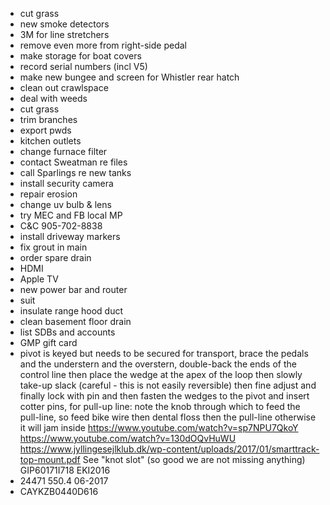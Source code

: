 - cut grass
- new smoke detectors
- 3M for line stretchers
- remove even more from right-side pedal
- make storage for boat covers
- record serial numbers (incl V5)
- make new bungee and screen for Whistler rear hatch
- clean out crawlspace
- deal with weeds
- cut grass
- trim branches
- export pwds
- kitchen outlets
- change furnace filter
- contact Sweatman re files
- call Sparlings re new tanks
- install security camera
- repair erosion
- change uv bulb & lens
- try MEC and FB local MP
- C&C 905-702-8838
- install driveway markers
- fix grout in main
- order spare drain
- HDMI
- Apple TV
- new power bar and router
- suit
- insulate range hood duct
- clean basement floor drain
- list SDBs and accounts
- GMP gift card
- pivot is keyed but needs to be secured for transport, brace the pedals and the understern and the overstern, double-back the ends of the control line then place the wedge at the apex of the loop then slowly take-up slack (careful - this is not easily reversible) then fine adjust and finally lock with pin and then fasten the wedges to the pivot and insert cotter pins, for pull-up line: note the knob through which to feed the pull-line, so feed bike wire then dental floss then the pull-line otherwise it will jam inside https://www.youtube.com/watch?v=sp7NPU7QkoY https://www.youtube.com/watch?v=130dOQvHuWU https://www.jyllingesejlklub.dk/wp-content/uploads/2017/01/smarttrack-top-mount.pdf See "knot slot" (so good we are not missing anything) GIP60171I718 EKI2016
- 24471 550.4 06-2017
- CAYKZB0440D616